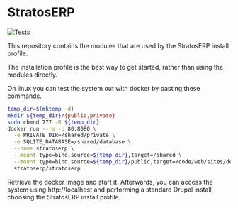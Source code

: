 # StratosERP

[![Tests](https://github.com/stratoserp/stratoserp/actions/workflows/main.yml/badge.svg?branch=develop)](https://github.com/stratoserp/stratoserp/actions/workflows/main.yml)

This repository contains the modules that are used by the StratosERP install
profile.

The installation profile is the best way to get started, rather than using the
modules directly.

On linux you can test the system out with docker by pasting these commands.

```bash
temp_dir=$(mktemp -d)
mkdir ${temp_dir}/{public,private}
sudo chmod 777 -R ${temp_dir}
docker run --rm -p 80:8080 \
  -e PRIVATE_DIR=/shared/private \
  -e SQLITE_DATABASE=/shared/database \
  --name stratoserp \
  --mount type=bind,source=${temp_dir},target=/shared \
  --mount type=bind,source=${temp_dir}/public,target=/code/web/sites/default/files \
  stratoserp/stratoserp
```

Retrieve the docker image and start it. Afterwards, you can access the system using
http://localhost and performing a standard Drupal install, choosing the
StratosERP install profile.
